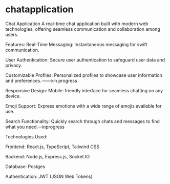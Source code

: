 # chatapplication

Chat Application
A real-time chat application built with modern web technologies, offering seamless communication and collaboration among users.

Features:
Real-Time Messaging: Instantaneous messaging for swift communication.

User Authentication: Secure user authentication to safeguard user data and privacy.

Customizable Profiles: Personalized profiles to showcase user information and preferences.--->in progress

Responsive Design: Mobile-friendly interface for seamless chatting on any device.

Emoji Support: Express emotions with a wide range of emojis available for use.

Search Functionality: Quickly search through chats and messages to find what you need.--inprogress

Technologies Used:

Frontend: React.js, TypeScript, Tailwind CSS

Backend: Node.js, Express.js, Socket.IO

Database: Postges

Authentication: JWT (JSON Web Tokens)


